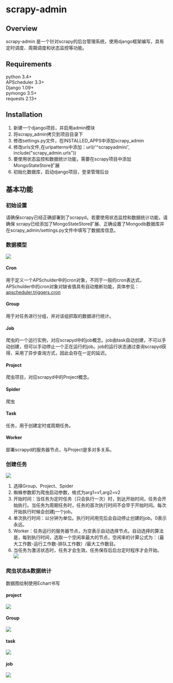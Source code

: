 # scrapy-admin

## Overview
scrapy-admin 是一个针对scrapy的后台管理系统，使用django框架编写，具有定时调度、周期调度和状态监控等功能。

## Requirements
python 3.4+   
APScheduler  3.3+  
Django  1.09+  
pymongo  3.5+  
requests  2.13+  


## Installation

1.  新建一个django项目，并启用admin模块  
2.  将scrapy_admin拷贝到项目目录下  
3.  修改settings.py文件，在INSTALLED_APPS中添加scrapy_admin
4.  修改urls文件,在urlpatterns中添加：url(r'^scrapyadmin/', include("scrapy_admin.urls"))
5.  要使用状态监控和数据统计功能，需要在scrapy项目中添加MongoStateStore扩展
6.  初始化数据库，启动django项目，登录管理后台

## 基本功能

### 初始设置
请确保scrapy已经正确部署到了scrapyd。若要使用状态监控和数据统计功能，请确保
scrapy已经添加了MongoStateStore扩展、正确设置了Mongodb数据库并在scrapy_admin/settings.py文件中填写了数据库信息。

### 数据模型
![](https://raw.githubusercontent.com/liangWenPeng/scrapy-admin/master/pics/model.png)

#### Cron
用于定义一个APSchulder中的cron对象，不同于一般的cron表达式，APSchulder中的cron对象对缺省值具有自动推断功能，具体参见：[apscheduler.triggers.cron](http://apscheduler.readthedocs.io/en/latest/modules/triggers/cron.html?highlight=cron)

#### Group 
用于对任务进行分组，并对该组抓取的数据进行统计。


#### Job
爬虫的一个运行实例，对应scrapyd中的job概念。job由task自动创建，不可以手动创建，但可以手动停止一个正在运行的job。job的运行状态通过查询scrapyd获得，采用了异步查询方式，因此会存在一定的延迟。

#### Project
爬虫项目，对应scrapyd中的Project概念。

#### Spider
爬虫

#### Task
任务，用于创建定时或周期任务。

#### Worker
部署scrapyd的服务器节点，与Project是多对多关系。


### 创建任务
![](https://raw.githubusercontent.com/liangWenPeng/scrapy-admin/master/pics/create_task.png)
 1.  选择Group、Project、Spider
 2.  蜘蛛参数即为爬虫启动参数，格式为arg1=v1,arg2=v2
 3.  开始时间：当任务为定时任务（只会执行一次）时，到达开始时间，任务会开始执行。当任务为周期任务时，任务的首次执行时间不会早于开始时间。每次开始执行时候会创建j一个job。
 4.  单次执行时间：以分钟为单位。执行时间用完后会自动停止创建的job。0表示永远。
 5.  Worker：任务运行的服务器节点，为空表示自动选择节点。自动选择的算法是，每到执行时间，选取一个空闲率最大的节点，空闲率的计算公式为：（最大工作数-运行工作数-排队工作数）/最大工作数目。
 6.  当任务为激活状态时，任务才会生效。任务保存后后台定时程序才会开始。
![](https://raw.githubusercontent.com/liangWenPeng/scrapy-admin/master/pics/tasks.png)
 
 
### 爬虫状态&数据统计
数据图绘制使用Echart书写
#### project
![](https://raw.githubusercontent.com/liangWenPeng/scrapy-admin/master/pics/project.png)

#### Group 
![](https://raw.githubusercontent.com/liangWenPeng/scrapy-admin/master/pics/group.png)

#### task
![](https://raw.githubusercontent.com/liangWenPeng/scrapy-admin/master/pics/task.png)

#### job
![](https://raw.githubusercontent.com/liangWenPeng/scrapy-admin/master/pics/job2.png)
